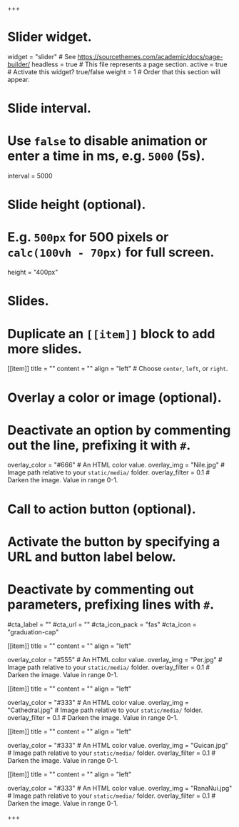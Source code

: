+++
# Slider widget.
widget = "slider"  # See https://sourcethemes.com/academic/docs/page-builder/
headless = true  # This file represents a page section.
active = true  # Activate this widget? true/false
weight = 1  # Order that this section will appear.

# Slide interval.
# Use `false` to disable animation or enter a time in ms, e.g. `5000` (5s).
interval = 5000

# Slide height (optional).
# E.g. `500px` for 500 pixels or `calc(100vh - 70px)` for full screen.
height = "400px"

# Slides.
# Duplicate an `[[item]]` block to add more slides.
[[item]]
  title = ""
  content = ""
  align = "left"  # Choose `center`, `left`, or `right`.

  # Overlay a color or image (optional).
  #   Deactivate an option by commenting out the line, prefixing it with `#`.
  overlay_color = "#666"  # An HTML color value.
  overlay_img = "Nile.jpg"  # Image path relative to your `static/media/` folder.
  overlay_filter = 0.1  # Darken the image. Value in range 0-1.

  # Call to action button (optional).
  #   Activate the button by specifying a URL and button label below.
  #   Deactivate by commenting out parameters, prefixing lines with `#`.
  #cta_label = ""
  #cta_url = ""
  #cta_icon_pack = "fas"
  #cta_icon = "graduation-cap"

[[item]]
  title = ""
  content = ""
  align = "left"

  overlay_color = "#555"  # An HTML color value.
  overlay_img = "Per.jpg"  # Image path relative to your `static/media/` folder.
  overlay_filter = 0.1  # Darken the image. Value in range 0-1.

[[item]]
  title = ""
  content = ""
  align = "left"

  overlay_color = "#333"  # An HTML color value.
  overlay_img = "Cathedral.jpg"  # Image path relative to your `static/media/` folder.
  overlay_filter = 0.1  # Darken the image. Value in range 0-1.
  
[[item]]
  title = ""
  content = ""
  align = "left"

  overlay_color = "#333"  # An HTML color value.
  overlay_img = "Guican.jpg"  # Image path relative to your `static/media/` folder.
  overlay_filter = 0.1  # Darken the image. Value in range 0-1.


[[item]]
  title = ""
  content = ""
  align = "left"

  overlay_color = "#333"  # An HTML color value.
  overlay_img = "RanaNui.jpg"  # Image path relative to your `static/media/` folder.
  overlay_filter = 0.1  # Darken the image. Value in range 0-1.

+++
